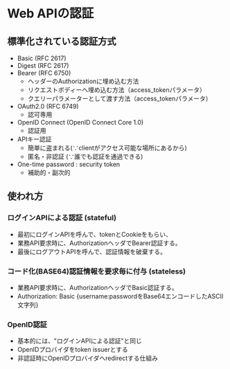 # Web APIの認証

## 標準化されている認証方式
- Basic (RFC 2617)
- Digest (RFC 2617)
- Bearer (RFC 6750)
    - ヘッダーのAuthorizationに埋め込む方法
    - リクエストボディーへ埋め込む方法（access_tokenパラメータ）
    - クエリーパラメーターとして渡す方法（access_tokenパラメータ）
- OAuth2.0 (RFC 6749)
    - 認可専用
- OpenID Connect (OpenID Connect Core 1.0)
    - 認証用
- APIキー認証
    - 簡単に盗まれる(∵clientがアクセス可能な場所にあるから)
    - 匿名・非認証 (∵誰でも認証を通過できる)
- One-time password : security token
    - 補助的・副次的


## 使われ方

### ログインAPIによる認証 (stateful)
- 最初にログインAPIを呼んで、tokenとCookieをもらい、
- 業務API要求時に、AuthorizationヘッダでBearer認証する。
- 最後にログアウトAPIを呼んで、認証情報を破棄する。

### コード化(BASE64)認証情報を要求毎に付与 (stateless)
- 業務API要求時に、AuthorizationヘッダでBasic認証する。
- Authorization: Basic {username:passwordをBase64エンコードしたASCII文字列}

### OpenID認証
- 基本的には、"ログインAPIによる認証"と同じ
- OpenIDプロバイダをtoken issuerとする
- 非認証時にOpenIDプロバイダへredirectする仕組み
